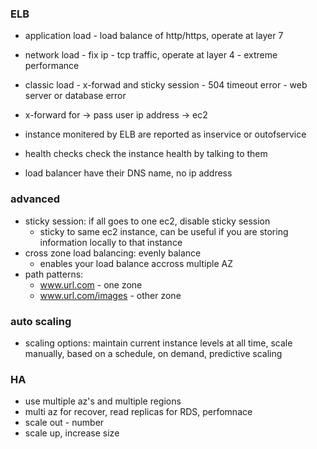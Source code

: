 ### ELB
- application load - load balance of http/https, operate at layer 7

- network load - fix ip - tcp traffic, operate at layer 4 - extreme performance

- classic load - x-forwad and sticky session - 504 timeout error - web server or database error

- x-forward for  -> pass user ip address -> ec2

- instance monitered by ELB are reported as inservice or outofservice
- health checks check the instance health by talking to them
- load balancer have their DNS name, no ip address

### advanced
- sticky session: if all goes to one ec2, disable sticky session
  - sticky to same ec2 instance, can be useful if you are storing information locally to that instance
- cross zone load balancing: evenly balance
  - enables your load balance accross multiple AZ
- path patterns: 
  - www.url.com - one zone
  - www.url.com/images - other zone
  
### auto scaling
- scaling options: maintain current instance levels at all time, scale manually, based on a schedule, on demand, predictive scaling


### HA
- use multiple az's and multiple regions 
- multi az for recover, read replicas for RDS, perfomnace
- scale out - number
- scale up, increase size
